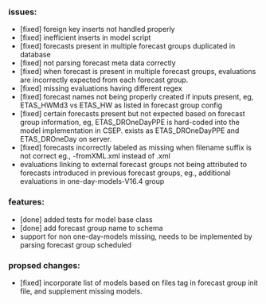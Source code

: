 ### issues:
* [fixed] foreign key inserts not handled properly
* [fixed] inefficient inserts in model script
* [fixed] forecasts present in multiple forecast groups duplicated in database
* [fixed] not parsing forecast meta data correctly
* [fixed] when forecast is present in multiple forecast groups, evaluations are incorrectly expected from each forecast group.
* [fixed] missing evaluations having different regex
* [fixed] forecast names not being properly created if inputs present, eg, ETAS_HWMd3 vs ETAS_HW as listed in forecast group config
* [fixed] certain forecasts present but not expected based on forecast group information, eg, ETAS_DROneDayPPE is hard-coded into the model implementation in CSEP. exists as ETAS_DROneDayPPE and ETAS_DROneDay on server.
* [fixed] forecasts incorrectly labeled as missing when filename suffix is not correct eg., -fromXML.xml instead of .xml
* evaluations linking to external forecast groups not being attributed to forecasts introduced in previous forecast groups, eg., additional evaluations in one-day-models-V16.4 group

### features:
* [done] added tests for model base class
* [done] add forecast group name to schema
* support for non one-day-models missing, needs to be implemented by parsing forecast group scheduled

### propsed changes:
* [fixed] incorporate list of models based on files tag in forecast group init file, and supplement missing models.



